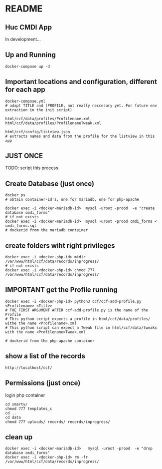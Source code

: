 # README

## Huc CMDI App

In development... 

## Up and Running

    docker-compose up -d

## Important locations and configuration, different for each app

    docker-compose.yml 
    # adapt TITLE and (PROFILE, not really neccesary yet. For future env extraction in the init script)

    html/ccf/data/profiles/Profilename.xml
    html/ccf/data/profiles/ProfilenameTweak.xml

    html/ccf/config/listview.json
    # extracts names and data from the profile for the listview in this app


## JUST ONCE

TODO: script this process

## Create Database (just once)
    docker ps
    # obtain container-id's, one for mariadb, one for php-apache

    docker exec -i <docker-mariadb-id>  mysql -uroot -prood  -e "create database cmdi_forms"
    # if not exists
    docker exec -i <docker-mariadb-id>  mysql -uroot -prood cmdi_forms < cmdi_forms.sql
    # dockerid from the mariadb container
    
## create folders wiht right privileges

    docker exec -i <docker-php-id> mkdir /var/www/html/ccf/data/records/inprogress/
    # if not exists
    docker exec -i <docker-php-id> chmod 777 /var/www/html/ccf/data/records/inprogress/


## IMPORTANT get the Profile running

    docker exec -i <docker-php-id> python3 ccf/ccf-add-profile.py <Profilename> <Title>
    # THE FIRST ARGUMENT AFTER ccf-add-profile.py is the name of the Profile 
    # This python script expects a profile in html/ccf/data/profiles/ withe the name <Profilename>.xml
    # This python script can expect a Tweak file in html/ccf/data/tweaks with the name <Profilename>Tweak.xml

    # dockerid from the php-apache container

## show a list of the records

    http://localhost/ccf/



## Permissions (just once)

login php container

    cd smarty/
    chmod 777 templates_c
    cd ..
    cd data
    chmod 777 uploads/ records/ records/inprogress/ 


 ## clean up

    docker exec -i <docker-mariadb-id>   mysql -uroot -prood  -e "drop  database cmdi_forms"
    docker exec -i <docker-php-id> rm -fr /var/www/html/ccf/data/records/inprogress/

